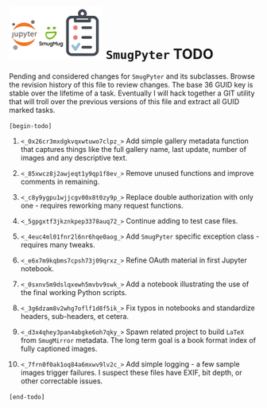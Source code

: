 ![](todo.png) `SmugPyter` TODO
==============================

Pending and considered changes for `SmugPyter` and its subclasses. 
Browse the revision history of this file to review changes. The
base 36 GUID key is stable over the lifetime of a task. Eventually
I will hack together a GIT utility that will troll over the previous
versions of this file and extract all GUID marked tasks. 

`[begin-todo]`

1. `<_0x26cr3mxdgkvqxwtuwo7clpz_>` Add simple gallery metadata function that captures things like the full
    gallery name, last update, number of images and any descriptive text.

2. `<_85xwcz8j2awjeqt1y9qp1f8ev_>` Remove unused functions and improve comments in remaining.

3. `<_c8y9ygpu1wjjcgv00x8t0zy9p_>` Replace double authorization with only one - requires reworking many request functions.

4. `<_5gpgxtf3jkznkpep3378auq72_>` Continue adding to test case files.

5. `<_4euc4ml01fnr2l6nr6hqe0aog_>` Add `SmugPyter` specific exception class - requires many tweaks.

6. `<_e6x7m9kqbms7cpsh73j09qrxz_>` Refine OAuth material in first Jupyter notebook.

7. `<_0sxnv5m9dslqxewh5mvbv9swk_>` Add a notebook illustrating the use of the final working Python scripts.

8. `<_3g6dzam8v2whg7oflf1d8f5ik_>` Fix typos in notebooks and standardize headers, sub-headers, et cetera.

9. `<_d3x4qhey3pan4abgke6oh7qky_>` Spawn related project to build `LaTeX` from `SmugMirror` metadata.
    The long term goal is a book format index of fully captioned images.

10. `<_7frn0f0ak1oq84a6mxwv9lv2c_>` Add simple logging - a few sample images trigger failures. I suspect these files have 
    EXIF, bit depth, or other correctable issues.

`[end-todo]`